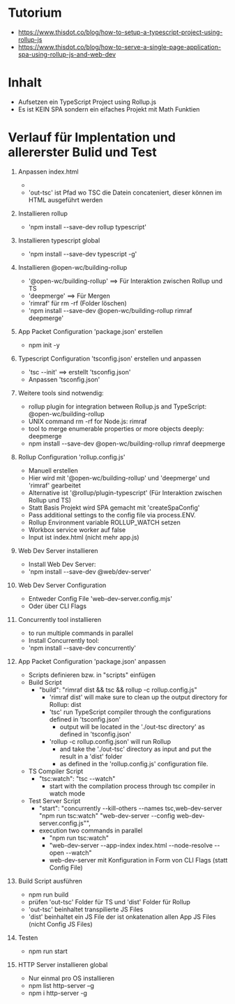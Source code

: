# Tutorium 
  - https://www.thisdot.co/blog/how-to-setup-a-typescript-project-using-rollup-js
  - https://www.thisdot.co/blog/how-to-serve-a-single-page-application-spa-using-rollup-js-and-web-dev

# Inhalt
- Aufsetzen ein TypeScript Project using Rollup.js
- Es ist KEIN SPA sondern ein eifaches Projekt mit Math Funktien 

# Verlauf für Implentation und allererster Bulid und Test 

1. Anpassen index.html 
   - <script type="module" src="./out-tsc/src/app.js"></script>  
   - 'out-tsc' ist Pfad wo TSC die Datein concateniert, dieser können im HTML ausgeführt werden

2. Installieren rollup
   - 'npm install --save-dev rollup typescript'

3. Installieren typescript global
   - 'npm install --save-dev typescript -g'

4. Installieren @open-wc/building-rollup 
   - '@open-wc/building-rollup' ==> Für Interaktion zwischen Rollup und TS
   - 'deepmerge' ==> Für Mergen
   - 'rimraf' für rm -rf (Folder löschen)
   - 'npm install --save-dev @open-wc/building-rollup rimraf deepmerge'

5. App Packet Configuration 'package.json' erstellen
   - npm init -y

6. Typescript Configuration 'tsconfig.json'  erstellen und anpassen
   - 'tsc --init' ==> erstellt 'tsconfig.json'
   - Anpassen 'tsconfig.json' 

7. Weitere tools sind notwendig:
   - rollup plugin for integration between Rollup.js and TypeScript:  @open-wc/building-rollup
   - UNIX command rm -rf for Node.js: rimraf
   - tool to merge enumerable properties or more objects deeply: deepmerge
   - npm install --save-dev @open-wc/building-rollup rimraf deepmerge   

8. Rollup Configuration 'rollup.config.js' 
   - Manuell erstellen
   - Hier wird mit '@open-wc/building-rollup' und 'deepmerge' und 'rimraf' gearbeitet
   - Alternative ist '@rollup/plugin-typescript' (Für Interaktion zwischen Rollup und TS)
   - Statt Basis Projekt wird SPA gemacht mit 'createSpaConfig'
   - Pass additional settings to the config file via process.ENV.
   - Rollup Environment variable ROLLUP_WATCH  setzen
   - Workbox service worker auf false 
   - Input ist index.html (nicht mehr app.js)

9. Web Dev Server installieren
   - Install Web Dev Server:
   - 'npm install --save-dev @web/dev-server'

10. Web Dev Server Configuration
    - Entweder Config File 'web-dev-server.config.mjs'
    - Oder über CLI Flags 

11. Concurrently tool installieren
    - to run multiple commands in parallel
    - Install Concurrently tool:
    - 'npm install --save-dev concurrently'

12. App Packet Configuration 'package.json' anpassen 
    - Scripts definieren bzw. in  "scripts" einfügen
    - Build Script 
      - "build": "rimraf dist && tsc && rollup -c rollup.config.js"
        - 'rimraf dist'  will make sure to clean up the output directory for Rollup: dist
        - 'tsc' run TypeScript compiler through the configurations defined in 'tsconfig.json'
          -  output will be located in the './out-tsc directory' as defined in 'tsconfig.json'
        - 'rollup -c rollup.config.json' will run Rollup  
          - and take the './out-tsc' directory as input and put the result in a 'dist' folder
          - as defined in the 'rollup.config.js' configuration file. 
    - TS Compiler Script
      - "tsc:watch": "tsc --watch"
        - start with the compilation process through tsc compiler in watch mode
    - Test Server Script
      - "start": "concurrently --kill-others --names tsc,web-dev-server \"npm run tsc:watch\" \"web-dev-server --config web-dev-server.config.js\"",
      - execution two commands in parallel
        - "npm run tsc:watch"
        - "web-dev-server --app-index index.html --node-resolve --open --watch"
        -  web-dev-server mit Konfiguration in Form von CLI Flags (statt Config File)

13. Build Script ausführen
    - npm run build
    - prüfen 'out-tsc' Folder für TS und 'dist' Folder für Rollup
    - 'out-tsc' beinhaltet transpilierte JS Files 
    - 'dist' beinhaltet ein JS File der ist onkatenation allen App JS Files (nicht Config JS Files)

14. Testen 
    - npm run start

15. HTTP Server installieren global
    - Nur einmal pro OS installieren
    - npm list http-server –g
    - npm i http-server -g

